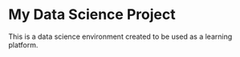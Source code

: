 # My Data Science Project

This is a data science environment created to be used as a learning platform.
